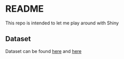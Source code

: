 README
=========

This repo is intended to let me play around with Shiny

Dataset
---------

Dataset can be found [here](https://www.exversion.com/data/view/YVCREKZP14Y2XXC) and [here](https://github.com/chrisalbon/war_of_the_five_kings_dataset/)
